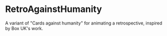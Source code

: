 # RetroAgainstHumanity
 A variant of "Cards against humanity" for animating a retrospective, inspired by Box UK's work.
